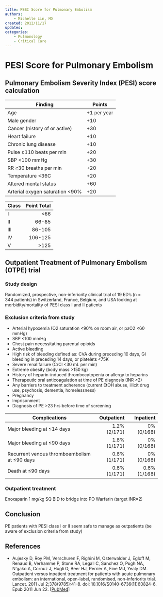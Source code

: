 ```yaml
---
title: PESI Score for Pulmonary Embolism
authors:
    - Michelle Lin, MD
created: 2012/11/17
updates:
categories:
    - Pulmonology
    - Critical Care
---
```


# PESI Score for Pulmonary Embolism

## Pulmonary Embolism Severity Index (PESI) score calculation

| Finding                            | Points      |
| ---------------------------------- | ----------- |
| Age                                | +1 per year |
| Male gender                        | +10         |
| Cancer (history of or active)      | +30         |
| Heart failure                      | +10         |
| Chronic lung disease               | +10         |
| Pulse &ge;110 beats per min        | +20         |
| SBP &lt;100 mmHg                   | +30         |
| RR &ge;30 breaths per min          | +20         |
| Temperature &lt;36C                | +20         |
| Altered mental status              | +60         |
| Arterial oxygen saturation &lt;90% | +20         |

| Class | Point Total |
| ----- | ----------: |
| I     |      &lt;66 |
| II    |       66-85 |
| III   |      86-105 |
| IV    |     106-125 |
| V     |     &gt;125 |

## Outpatient Treatment of Pulmonary Embolism (OTPE) trial

### Study design

Randomized, prospective, non-inferiority clinical trial of 19 ED’s (n = 344 patients) in Switzerland, France, Belgium, and USA looking at morbidity/mortality of PESI class I and II patients

### Exclusion criteria from study

- Arterial hypoxemia (O2 saturation &lt;90% on room air, or paO2 &lt;60 mmHg)
- SBP &lt;100 mmHg
- Chest pain necessitating parental opioids
- Active bleeding
- High risk of bleeding defined as: CVA during preceding 10 days, GI bleeding in preceding 14 days, or platelets &lt;75K 
- Severe renal failure (CrCl &lt;30 mL per min)
- Extreme obesity (body mass >150 kg)
- History of heparin-induced thrombocytopenia or allergy to heparins
- Therapeutic oral anticoagulation at time of PE diagnosis (INR &ge;2)
- Any barriers to treatment adherence (current EtOH abuse, illicit drug use, psychosis, dementia, homelessness)
- Pregnancy
- Imprisonment
- Diagnosis of PE &gt;23 hrs before time of screening

| Complications                                   |   Outpatient |    Inpatient |
| ----------------------------------------------- | -----------: | -----------: |
| Major bleeding at &le;14 days                   | 1.2% (2/171) |   0% (0/168) |
| Major bleeding at &le;90 days                   | 1.8% (1/171) |   0% (0/168) |
| Recurrent venous thromboembolism at &le;90 days | 0.6% (1/171) |   0% (0/168) |
| Death at &le;90 days                            | 0.6% (1/171) | 0.6% (1/168) |

### Outpatient treatment 

<span class="drug">Enoxaparin</span> 1 mg/kg SQ BID to bridge into PO <span class="drug">Warfarin</span> (target INR=2)

## Conclusion

PE patients with PESI class I or II seem safe to manage as outpatients (be aware of exclusion criteria from study)

## References

- Aujesky D, Roy PM, Verschuren F, Righini M, Osterwalder J, Egloff M, Renaud B, Verhamme P, Stone RA, Legall C, Sanchez O, Pugh NA, N'gako A, Cornuz J, Hugli O, Beer HJ, Perrier A, Fine MJ, Yealy DM. Outpatient versus inpatient treatment for patients with acute pulmonary embolism: an international, open-label, randomised, non-inferiority trial. Lancet. 2011 Jul 2;378(9785):41-8. doi: 10.1016/S0140-6736(11)60824-6. Epub 2011 Jun 22. [[PubMed](https://www.ncbi.nlm.nih.gov/pubmed/?term=21703676)]
